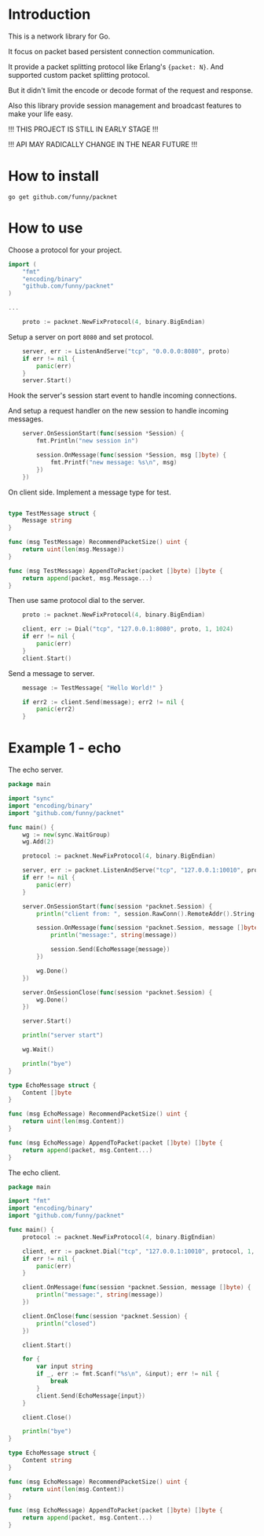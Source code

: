 Introduction
============

This is a network library for Go.

It focus on packet based persistent connection communication.

It provide a packet splitting protocol like Erlang's `{packet: N}`. And supported custom packet splitting protocol.

But it didn't limit the encode or decode format of the request and response.

Also this library provide session management and broadcast features to make your life easy.

!!! THIS PROJECT IS STILL IN EARLY STAGE !!!

!!! API MAY RADICALLY CHANGE IN THE NEAR FUTURE !!!

How to install
==============

```
go get github.com/funny/packnet
```

How to use
===========

Choose a protocol for your project.

```go
import (
	"fmt"
	"encoding/binary"
	"github.com/funny/packnet"
)

...

	proto := packnet.NewFixProtocol(4, binary.BigEndian)
```

Setup a server on port `8080` and set protocol.

```go
	server, err := ListenAndServe("tcp", "0.0.0.0:8080", proto)
	if err != nil {
		panic(err)
	}
	server.Start()
```

Hook the server's session start event to handle incoming connections.

And setup a request handler on the new session to handle incoming messages.

```go
	server.OnSessionStart(func(session *Session) {
		fmt.Println("new session in")

		session.OnMessage(func(session *Session, msg []byte) {
			fmt.Printf("new message: %s\n", msg)
		})
	})
```

On client side. Implement a message type for test.

```go

type TestMessage struct {
	Message string
}

func (msg TestMessage) RecommendPacketSize() uint {
	return uint(len(msg.Message))
}

func (msg TestMessage) AppendToPacket(packet []byte) []byte {
	return append(packet, msg.Message...)
}
```

Then use same protocol dial to the server.

```go
	proto := packnet.NewFixProtocol(4, binary.BigEndian)

	client, err := Dial("tcp", "127.0.0.1:8080", proto, 1, 1024)
	if err != nil {
		panic(err)
	}
	client.Start()
```

Send a message to server.

```go
	message := TestMessage{ "Hello World!" }

	if err2 := client.Send(message); err2 != nil {
		panic(err2)
	}
```

Example 1 - echo
=================

The echo server.

```go
package main

import "sync"
import "encoding/binary"
import "github.com/funny/packnet"

func main() {
	wg := new(sync.WaitGroup)
	wg.Add(2)

	protocol := packnet.NewFixProtocol(4, binary.BigEndian)

	server, err := packnet.ListenAndServe("tcp", "127.0.0.1:10010", protocol)
	if err != nil {
		panic(err)
	}

	server.OnSessionStart(func(session *packnet.Session) {
		println("client from: ", session.RawConn().RemoteAddr().String())

		session.OnMessage(func(session *packnet.Session, message []byte) {
			println("message:", string(message))

			session.Send(EchoMessage{message})
		})

		wg.Done()
	})

	server.OnSessionClose(func(session *packnet.Session) {
		wg.Done()
	})

	server.Start()

	println("server start")

	wg.Wait()

	println("bye")
}

type EchoMessage struct {
	Content []byte
}

func (msg EchoMessage) RecommendPacketSize() uint {
	return uint(len(msg.Content))
}

func (msg EchoMessage) AppendToPacket(packet []byte) []byte {
	return append(packet, msg.Content...)
}
```

The echo client.

```go
package main

import "fmt"
import "encoding/binary"
import "github.com/funny/packnet"

func main() {
	protocol := packnet.NewFixProtocol(4, binary.BigEndian)

	client, err := packnet.Dial("tcp", "127.0.0.1:10010", protocol, 1, 1024)
	if err != nil {
		panic(err)
	}

	client.OnMessage(func(session *packnet.Session, message []byte) {
		println("message:", string(message))
	})

	client.OnClose(func(session *packnet.Session) {
		println("closed")
	})

	client.Start()

	for {
		var input string
		if _, err := fmt.Scanf("%s\n", &input); err != nil {
			break
		}
		client.Send(EchoMessage{input})
	}

	client.Close()

	println("bye")
}

type EchoMessage struct {
	Content string
}

func (msg EchoMessage) RecommendPacketSize() uint {
	return uint(len(msg.Content))
}

func (msg EchoMessage) AppendToPacket(packet []byte) []byte {
	return append(packet, msg.Content...)
}
```